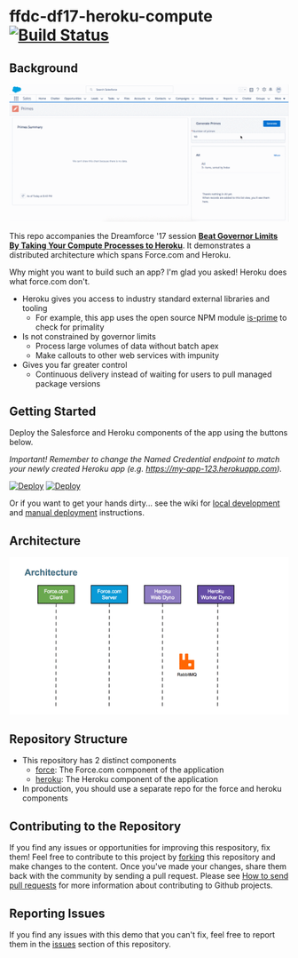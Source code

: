ffdc-df17-heroku-compute [![Build Status](https://travis-ci.org/financialforcedev/df17-heroku-compute.svg?branch=master)](https://travis-ci.org/financialforcedev/df17-heroku-compute)
===

Background
---

![Sample App](docs/readme/df17-heroku-compute-force-com.gif)

This repo accompanies the Dreamforce '17 session **[Beat Governor Limits By Taking Your Compute Processes to Heroku](https://success.salesforce.com/Sessions#/session/a2q3A000001yuLtQAI)**. It demonstrates a distributed architecture which spans Force.com and Heroku.

Why might you want to build such an app? I'm glad you asked! Heroku does what force.com don't.
* Heroku gives you access to industry standard external libraries and tooling
	* For example, this app uses the open source NPM module [is-prime](https://www.npmjs.com/package/is-prime) to check for primality
* Is not constrained by governor limits
	* Process large volumes of data without batch apex
	* Make callouts to other web services with impunity
* Gives you far greater control
	* Continuous delivery instead of waiting for users to pull managed package versions

Getting Started
---

Deploy the Salesforce and Heroku components of the app using the buttons below.

*Important! Remember to change the Named Credential endpoint to match your newly created Heroku app (e.g. https://my-app-123.herokuapp.com).*

[![Deploy](https://deploy-to-sfdx.com/dist/assets/images/DeployToSFDX.svg)](https://deploy-to-sfdx.com)
[![Deploy](https://www.herokucdn.com/deploy/button.svg)](https://heroku.com/deploy)

Or if you want to get your hands dirty... see the wiki for [local development](https://github.com/financialforcedev/df17-heroku-compute/wiki/Local-Development-Environment) and [manual deployment](https://github.com/financialforcedev/df17-heroku-compute/wiki/Deployment) instructions.

Architecture
---
![Architecture](docs/readme/df17-heroku-compute-architecture.gif)

Repository Structure
---
* This repository has 2 distinct components
	* [force](/force): The Force.com component of the application
	* [heroku](/heroku): The Heroku component of the application
* In production, you should use a separate repo for the force and heroku components

Contributing to the Repository
---
If you find any issues or opportunities for improving this respository, fix them!  Feel free to contribute to this project by [forking](https://help.github.com/articles/fork-a-repo/) this repository and make changes to the content.  Once you've made your changes, share them back with the community by sending a pull request. Please see [How to send pull requests](https://help.github.com/articles/creating-a-pull-request//) for more information about contributing to Github projects.

Reporting Issues
---
If you find any issues with this demo that you can't fix, feel free to report them in the [issues](https://github.com/financialforcedev/df17-heroku-compute/issues) section of this repository.